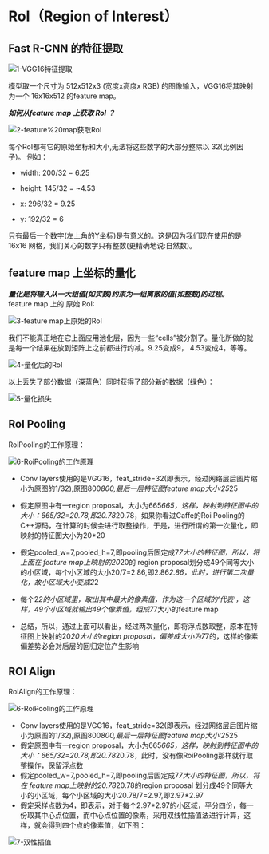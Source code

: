 # RoI（Region of Interest）



## Fast R-CNN 的特征提取

![1-VGG16特征提取](imgs/1-VGG16特征提取.jpg)  

模型取一个尺寸为 512x512x3 (宽度x高度x RGB) 的图像输入，VGG16将其映射为一个 16x16x512 的feature map。  

***如何从feature map 上获取 RoI ？***

![2-feature%20map获取RoI](imgs/2-feature%20map获取RoI.jpg)  

每个RoI都有它的原始坐标和大小,无法将这些数字的大部分整除以 32(比例因子)。
例如：  
- width: 200/32 = 6.25

- height: 145/32 = ~4.53

- x: 296/32 = 9.25

- y: 192/32 = 6

只有最后一个数字(左上角的Y坐标)是有意义的。这是因为我们现在使用的是16x16 网格，我们关心的数字只有整数(更精确地说:自然数)。

## feature map 上坐标的量化

***量化是将输入从一大组值(如实数)约束为一组离散的值(如整数)的过程。***  
feature map 上的 原始 RoI:  

![3-feature map上原始的RoI](imgs/3-feature%20map上原始的RoI.jpg) 

我们不能真正地在它上面应用池化层，因为一些“cells”被分割了。量化所做的就是每一个结果在放到矩阵上之前都进行约减。9.25变成9， 4.53变成4，等等。  

![4-量化后的RoI](imgs/4-量化后的RoI.jpg) 

以上丢失了部分数据（深蓝色）同时获得了部分新的数据（绿色）：  

![5-量化损失](imgs/5-量化损失.jpg) 

## RoI Pooling

RoiPooling的工作原理：  

![6-RoiPooling的工作原理](imgs/6-RoiPooling的工作原理.png) 

- Conv layers使用的是VGG16，feat_stride=32(即表示，经过网络层后图片缩小为原图的1/32),原图800*800,最后一层特征图feature map大小:25*25

- 假定原图中有一region proposal，大小为665*665，这样，映射到特征图中的大小：665/32=20.78,即20.78*20.78，如果你看过Caffe的Roi Pooling的C++源码，在计算的时候会进行取整操作，于是，进行所谓的第一次量化，即映射的特征图大小为20*20

- 假定pooled_w=7,pooled_h=7,即pooling后固定成7*7大小的特征图，所以，将上面在 feature map上映射的20*20的 region  proposal划分成49个同等大小的小区域，每个小区域的大小20/7=2.86,即2.86*2.86，此时，进行第二次量化，故小区域大小变成2*2

- 每个2*2的小区域里，取出其中最大的像素值，作为这一个区域的‘代表’，这样，49个小区域就输出49个像素值，组成7*7大小的feature map

- 总结，所以，通过上面可以看出，经过两次量化，即将浮点数取整，原本在特征图上映射的20*20大小的region proposal，偏差成大小为7*7的，这样的像素偏差势必会对后层的回归定位产生影响


## ROI Align

RoiAlign的工作原理：  

![6-RoiPooling的工作原理](imgs/6-RoiPooling的工作原理.png) 

- Conv layers使用的是VGG16，feat_stride=32(即表示，经过网络层后图片缩小为原图的1/32),原图800*800,最后一层特征图feature map大小:25*25
- 假定原图中有一region proposal，大小为665*665，这样，映射到特征图中的大小：665/32=20.78,即20.78*20.78，此时，没有像RoiPooling那样就行取整操作，保留浮点数
- 假定pooled_w=7,pooled_h=7,即pooling后固定成7*7大小的特征图，所以，将在 feature map上映射的20.78*20.78的region proposal 划分成49个同等大小的小区域，每个小区域的大小20.78/7=2.97,即2.97*2.97
- 假定采样点数为4，即表示，对于每个2.97*2.97的小区域，平分四份，每一份取其中心点位置，而中心点位置的像素，采用双线性插值法进行计算，这样，就会得到四个点的像素值，如下图：  
  
  
![7-双性插值](imgs/7-双性插值.png) 
